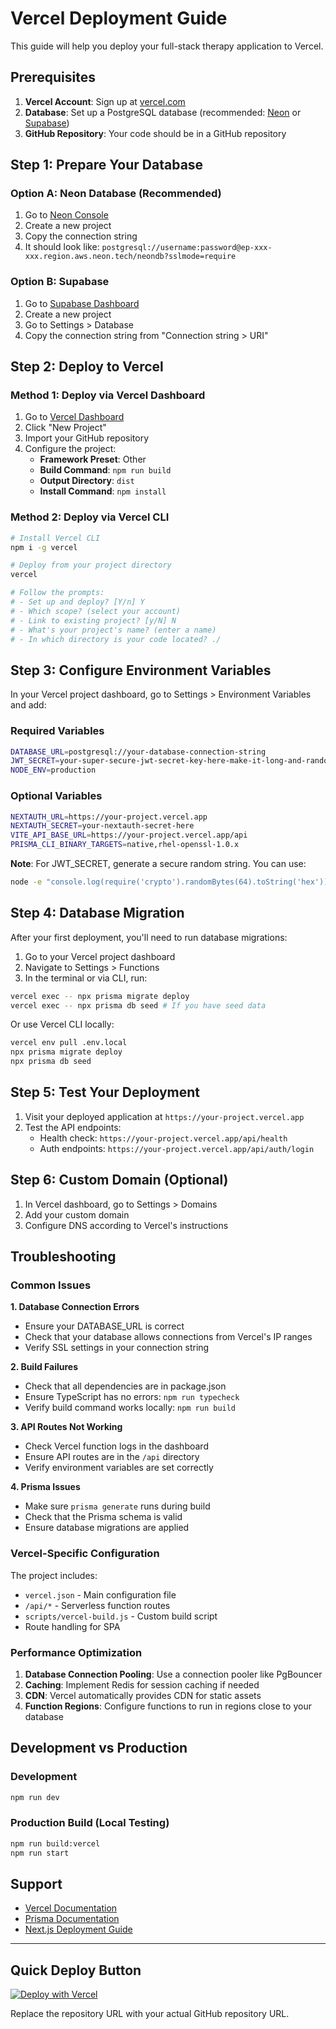 # Vercel Deployment Guide

This guide will help you deploy your full-stack therapy application to Vercel.

## Prerequisites

1. **Vercel Account**: Sign up at [vercel.com](https://vercel.com)
2. **Database**: Set up a PostgreSQL database (recommended: [Neon](https://neon.tech) or [Supabase](https://supabase.com))
3. **GitHub Repository**: Your code should be in a GitHub repository

## Step 1: Prepare Your Database

### Option A: Neon Database (Recommended)

1. Go to [Neon Console](https://console.neon.tech)
2. Create a new project
3. Copy the connection string
4. It should look like: `postgresql://username:password@ep-xxx-xxx.region.aws.neon.tech/neondb?sslmode=require`

### Option B: Supabase

1. Go to [Supabase Dashboard](https://app.supabase.com)
2. Create a new project
3. Go to Settings > Database
4. Copy the connection string from "Connection string > URI"

## Step 2: Deploy to Vercel

### Method 1: Deploy via Vercel Dashboard

1. Go to [Vercel Dashboard](https://vercel.com/dashboard)
2. Click "New Project"
3. Import your GitHub repository
4. Configure the project:
   - **Framework Preset**: Other
   - **Build Command**: `npm run build`
   - **Output Directory**: `dist`
   - **Install Command**: `npm install`

### Method 2: Deploy via Vercel CLI

```bash
# Install Vercel CLI
npm i -g vercel

# Deploy from your project directory
vercel

# Follow the prompts:
# - Set up and deploy? [Y/n] Y
# - Which scope? (select your account)
# - Link to existing project? [y/N] N
# - What's your project's name? (enter a name)
# - In which directory is your code located? ./
```

## Step 3: Configure Environment Variables

In your Vercel project dashboard, go to Settings > Environment Variables and add:

### Required Variables

```bash
DATABASE_URL=postgresql://your-database-connection-string
JWT_SECRET=your-super-secure-jwt-secret-key-here-make-it-long-and-random
NODE_ENV=production
```

### Optional Variables

```bash
NEXTAUTH_URL=https://your-project.vercel.app
NEXTAUTH_SECRET=your-nextauth-secret-here
VITE_API_BASE_URL=https://your-project.vercel.app/api
PRISMA_CLI_BINARY_TARGETS=native,rhel-openssl-1.0.x
```

**Note**: For JWT_SECRET, generate a secure random string. You can use:

```bash
node -e "console.log(require('crypto').randomBytes(64).toString('hex'))"
```

## Step 4: Database Migration

After your first deployment, you'll need to run database migrations:

1. Go to your Vercel project dashboard
2. Navigate to Settings > Functions
3. In the terminal or via CLI, run:

```bash
vercel exec -- npx prisma migrate deploy
vercel exec -- npx prisma db seed # If you have seed data
```

Or use Vercel CLI locally:

```bash
vercel env pull .env.local
npx prisma migrate deploy
npx prisma db seed
```

## Step 5: Test Your Deployment

1. Visit your deployed application at `https://your-project.vercel.app`
2. Test the API endpoints:
   - Health check: `https://your-project.vercel.app/api/health`
   - Auth endpoints: `https://your-project.vercel.app/api/auth/login`

## Step 6: Custom Domain (Optional)

1. In Vercel dashboard, go to Settings > Domains
2. Add your custom domain
3. Configure DNS according to Vercel's instructions

## Troubleshooting

### Common Issues

**1. Database Connection Errors**

- Ensure your DATABASE_URL is correct
- Check that your database allows connections from Vercel's IP ranges
- Verify SSL settings in your connection string

**2. Build Failures**

- Check that all dependencies are in package.json
- Ensure TypeScript has no errors: `npm run typecheck`
- Verify build command works locally: `npm run build`

**3. API Routes Not Working**

- Check Vercel function logs in the dashboard
- Ensure API routes are in the `/api` directory
- Verify environment variables are set correctly

**4. Prisma Issues**

- Make sure `prisma generate` runs during build
- Check that the Prisma schema is valid
- Ensure database migrations are applied

### Vercel-Specific Configuration

The project includes:

- `vercel.json` - Main configuration file
- `/api/*` - Serverless function routes
- `scripts/vercel-build.js` - Custom build script
- Route handling for SPA

### Performance Optimization

1. **Database Connection Pooling**: Use a connection pooler like PgBouncer
2. **Caching**: Implement Redis for session caching if needed
3. **CDN**: Vercel automatically provides CDN for static assets
4. **Function Regions**: Configure functions to run in regions close to your database

## Development vs Production

### Development

```bash
npm run dev
```

### Production Build (Local Testing)

```bash
npm run build:vercel
npm run start
```

## Support

- [Vercel Documentation](https://vercel.com/docs)
- [Prisma Documentation](https://www.prisma.io/docs)
- [Next.js Deployment Guide](https://nextjs.org/docs/deployment)

---

## Quick Deploy Button

[![Deploy with Vercel](https://vercel.com/button)](https://vercel.com/new/clone?repository-url=https://github.com/your-username/your-repo&env=DATABASE_URL,JWT_SECRET&envDescription=Required%20environment%20variables&envLink=https://github.com/your-username/your-repo/blob/main/vercel.env.example)

Replace the repository URL with your actual GitHub repository URL.
